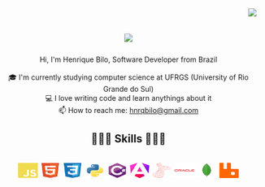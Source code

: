 <img align="right" src="https://visitor-badge.laobi.icu/badge?page_id=HenriqueBilo.HenriqueBilo">

<h1 align="center">
  <a href="https://git.io/typing-svg">
    <img src="https://readme-typing-svg.herokuapp.com/?lines=+Hello!+👋;This+is+Henrique+Bilo...;You're+welcome!+🚀&center=true&size=30">
  </a>
</h1>

<p align="center">
  Hi, I'm Henrique Bilo, Software Developer from Brazil
  <br>
  <br>
  🎓 I'm currently studying computer science at UFRGS (University of Rio Grande do Sul)
  <br>
  💻 I love writing code and learn anythings about it
  <br>
  📫 How to reach me: <a href="mailto: hnrqbilo@gmail.com">hnrqbilo@gmail.com</a>
</p>

<h2 align="center">👨🏻‍💻 Skills 👨🏻‍💻</h2>

<div style="display: inline_block" align="center"><br>
  <img align="center" alt="Bilo-Js" height="30" width="40" src="https://raw.githubusercontent.com/devicons/devicon/master/icons/javascript/javascript-plain.svg">
  <img align="center" alt="Bilo-HTML" height="30" width="40" src="https://raw.githubusercontent.com/devicons/devicon/master/icons/html5/html5-original.svg">
  <img align="center" alt="Bilo-CSS" height="30" width="40" src="https://raw.githubusercontent.com/devicons/devicon/master/icons/css3/css3-original.svg">
  <img align="center" alt="Bilo-Python" height="30" width="40" src="https://raw.githubusercontent.com/devicons/devicon/master/icons/python/python-original.svg">
  <img align="center" alt="Bilo-Csharp" height="30" width="40" src="https://raw.githubusercontent.com/devicons/devicon/master/icons/csharp/csharp-original.svg">
  <img align="center" alt="Bilo-Angular" height="30" width="40" src="https://github.com/devicons/devicon/blob/master/icons/angular/angular-original.svg">
  <img align="center" alt="Bilo-SqlServer" height="30" width="40" src="https://github.com/devicons/devicon/blob/master/icons/microsoftsqlserver/microsoftsqlserver-line.svg">
  <img align="center" alt="Bilo-Oracle" height="30" width="40" src="https://github.com/devicons/devicon/blob/master/icons/oracle/oracle-original.svg">
  <img align="center" alt="Bilo-MongoDb" height="30" width="40" src="https://github.com/devicons/devicon/blob/master/icons/mongodb/mongodb-original.svg">
  <img align="center" alt="Bilo-RabbitMq" height="30" width="40" src="https://github.com/devicons/devicon/blob/master/icons/rabbitmq/rabbitmq-original.svg">
</div>
